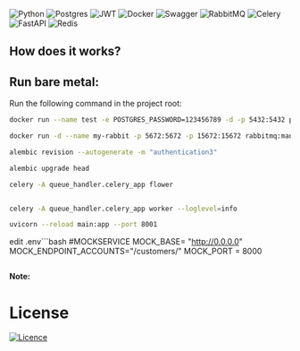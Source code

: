 ![Python](https://img.shields.io/badge/python-3670A0?style=for-the-badge&logo=python&logoColor=ffdd54)
![Postgres](https://img.shields.io/badge/postgres-%23316192.svg?style=for-the-badge&logo=postgresql&logoColor=white)
![JWT](https://img.shields.io/badge/JWT-black?style=for-the-badge&logo=JSON%20web%20tokens)
![Docker](https://img.shields.io/badge/Docker-2CA5E0?style=for-the-badge&logo=docker&logoColor=white)
![Swagger](https://img.shields.io/badge/-Swagger-%23Clojure?style=for-the-badge&logo=swagger&logoColor=white)
![RabbitMQ](https://img.shields.io/badge/RabbitMQ-FF6600?style=for-the-badge&logo=rabbitmq&logoColor=white)
![Celery](https://img.shields.io/badge/Celery-37814A?style=for-the-badge&logo=celery&logoColor=white)
![FastAPI](https://img.shields.io/badge/FastAPI-009688?style=for-the-badge&logo=fastapi&logoColor=white)
![Redis](https://img.shields.io/badge/Redis-DC382D?style=for-the-badge&logo=redis&logoColor=white)

## How does it works?
## Run bare metal:
Run the following command in the project root:
```bash
docker run --name test -e POSTGRES_PASSWORD=123456789 -d -p 5432:5432 postgres

docker run -d --name my-rabbit -p 5672:5672 -p 15672:15672 rabbitmq:management

alembic revision --autogenerate -m "authentication3"

alembic upgrade head

celery -A queue_handler.celery_app flower


celery -A queue_handler.celery_app worker --loglevel=info

uvicorn --reload main:app --port 8001
```
edit .env```bash
#MOCKSERVICE
MOCK_BASE= "http://0.0.0.0"
MOCK_ENDPOINT_ACCOUNTS="/customers/"
MOCK_PORT = 8000
```

```
**Note:**

# License
[![Licence](https://img.shields.io/github/license/Ileriayo/markdown-badges?style=for-the-badge)](./LICENSE)





